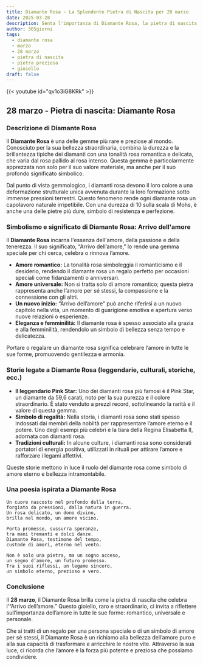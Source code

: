 ```yaml
---
title: Diamante Rosa - La Splendente Pietra di Nascita per 28 marzo
date: 2025-03-28
description: Senta l'importanza di Diamante Rosa, la pietra di nascita di 28 marzo che simboleggia Arrivo dell'amore. Lasci che la sua bellezza e il suo significato illuminino la sua giornata.
author: 365giorni
tags:
  - diamante rosa
  - marzo
  - 28 marzo
  - pietra di nascita
  - pietra preziosa
  - gioiello
draft: false
---
```


{{< youtube id="qv1o3iG8KRk" >}}

## 28 marzo - Pietra di nascita: Diamante Rosa

### Descrizione di Diamante Rosa

Il **Diamante Rosa** è una delle gemme più rare e preziose al mondo. Conosciuto per la sua bellezza straordinaria, combina la durezza e la brillantezza tipiche dei diamanti con una tonalità rosa romantica e delicata, che varia dal rosa pallido al rosa intenso. Questa gemma è particolarmente apprezzata non solo per il suo valore materiale, ma anche per il suo profondo significato simbolico.

Dal punto di vista gemmologico, i diamanti rosa devono il loro colore a una deformazione strutturale unica avvenuta durante la loro formazione sotto immense pressioni terrestri. Questo fenomeno rende ogni diamante rosa un capolavoro naturale irripetibile. Con una durezza di 10 sulla scala di Mohs, è anche una delle pietre più dure, simbolo di resistenza e perfezione.

### Simbolismo e significato di Diamante Rosa: Arrivo dell'amore

Il **Diamante Rosa** incarna l'essenza dell'amore, della passione e della tenerezza. Il suo significato, “Arrivo dell’amore,” lo rende una gemma speciale per chi cerca, celebra o rinnova l’amore.

- **Amore romantico:** La tonalità rosa simboleggia il romanticismo e il desiderio, rendendo il diamante rosa un regalo perfetto per occasioni speciali come fidanzamenti o anniversari.
- **Amore universale:** Non si tratta solo di amore romantico; questa pietra rappresenta anche l’amore per sé stessi, la compassione e la connessione con gli altri.
- **Un nuovo inizio:** “Arrivo dell’amore” può anche riferirsi a un nuovo capitolo nella vita, un momento di guarigione emotiva e apertura verso nuove relazioni o esperienze.
- **Eleganza e femminilità:** Il diamante rosa è spesso associato alla grazia e alla femminilità, rendendolo un simbolo di bellezza senza tempo e delicatezza.

Portare o regalare un diamante rosa significa celebrare l’amore in tutte le sue forme, promuovendo gentilezza e armonia.

### Storie legate a Diamante Rosa (leggendarie, culturali, storiche, ecc.)

- **Il leggendario Pink Star:** Uno dei diamanti rosa più famosi è il Pink Star, un diamante da 59,6 carati, noto per la sua purezza e il colore straordinario. È stato venduto a prezzi record, sottolineando la rarità e il valore di questa gemma.
- **Simbolo di regalità:** Nella storia, i diamanti rosa sono stati spesso indossati dai membri della nobiltà per rappresentare l’amore eterno e il potere. Uno degli esempi più celebri è la tiara della Regina Elisabetta II, adornata con diamanti rosa.
- **Tradizioni culturali:** In alcune culture, i diamanti rosa sono considerati portatori di energia positiva, utilizzati in rituali per attirare l’amore e rafforzare i legami affettivi.

Queste storie mettono in luce il ruolo del diamante rosa come simbolo di amore eterno e bellezza intramontabile.

### Una poesia ispirata a Diamante Rosa

```
Un cuore nascosto nel profondo della terra,  
forgiato da pressioni, dalla natura in guerra.  
Un rosa delicato, un dono divino,  
brilla nel mondo, un amore vicino.  

Porta promesse, sussurra speranze,  
tra mani tremanti e dolci danze.  
Diamante Rosa, testimone del tempo,  
custode di amori, eterno nel vento.  

Non è solo una pietra, ma un sogno acceso,  
un segno d’amore, un futuro promesso.  
Tra i suoi riflessi, un legame sincero,  
un simbolo eterno, prezioso e vero.  
```

### Conclusione

Il **28 marzo**, il Diamante Rosa brilla come la pietra di nascita che celebra l’“Arrivo dell’amore.” Questo gioiello, raro e straordinario, ci invita a riflettere sull’importanza dell’amore in tutte le sue forme: romantico, universale e personale.

Che si tratti di un regalo per una persona speciale o di un simbolo di amore per sé stessi, il Diamante Rosa è un richiamo alla bellezza dell’amore puro e alla sua capacità di trasformare e arricchire le nostre vite. Attraverso la sua luce, ci ricorda che l’amore è la forza più potente e preziosa che possiamo condividere.